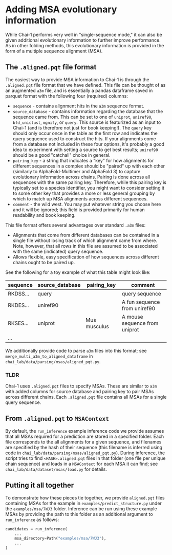 # Adding MSA evolutionary information

While Chai-1 performs very well in "single-sequence mode," it can also be given additional evolutionary information to further improve performance. As in other folding methods, this evolutionary information is provided in the form of a multiple sequence alignment (MSA). 

## The `.aligned.pqt` file format

The easiest way to provide MSA information to Chai-1 is through the `.aligned.pqt` file format that we have defined. This file can be thought of as an augmented `a3m` file, and is essentially a pandas dataframe saved in parquet format with the following four (required) columns:

- `sequence` - contains alignment hits in the `a3m` sequence format. 
- `source_database` - contains information regarding the database that the sequence came from. This can be set to one of `uniprot`, `uniref90`, `bfd_uniclust`, `mgnify`, or `query`. This source is featurized as an input to Chai-1 (and is therefore not just for book keeping!). The `query` key should only occur once in the table as the first row and indicates the query sequence used to construct the hits. If your alignments come from a database not included in these four options, it's probably a good idea to experiment with setting a source to get best results; `uniref90` should be a good "catchall" choice in general. 
- `pairing_key` - a string that indicates a "key" for how alignments for different sequences in a complex should be "paired" up with each other (similarly to AlphaFold-Multimer and AlphaFold 3) to capture evolutionary information across chains. Pairing is done across all sequences with the same pairing key. Therefore, while this pairing key is typically set to a species identifier, you might want to consider setting it to some other key that provides a more or less general grouping by which to match up MSA alignments across different sequences. 
- `comment` - the wild west. You may put whatever string you choose here and it will be ignored; this field is provided primarily for human readability and book keeping. 

This file format offers several advantages over standard `.a3m` files:
- Alignments that come from different databases can be contained in a single file without losing track of which alignment came from where. Note, however, that all rows in this file are assumed to be associated with the same (indicated) query sequence. 
- Allows flexible, easy specification of how sequences across different chains ought to be paired up.

See the following for a toy example of what this table might look like:

| sequence | source_database | pairing_key  | comment                       |
| -------- | --------------- | ------------ | ----------------------------- |
| RKDSS... | query           |              | query sequence                |
| RKDES... | uniref90        |              | A fun sequence from uniref90  |
| RKSES... | uniprot         | Mus musculus | A mouse sequence from uniprot |
| ...      |

We additionally provide code to parse `a3m` files into this format; see `merge_multi_a3m_to_aligned_dataframe` in `chai_lab/data/parsing/msas/aligned_pqt.py`.

### TLDR

Chai-1 uses `.aligned.pqt` files to specify MSAs. These are similar to `a3m` with added columns for source database and pairing key to pair MSAs across different chains. Each `.aligned.pqt` file contains all MSAs for a single query sequence. 

## From `.aligned.pqt` to `MSAContext`

By default, the `run_inference` example inference code we provide assumes that all MSAs required for a prediction are stored in a specified folder. Each file corresponds to the all alignments for a given sequence, and filenames are specified by the hash of their sequence (this filename is inferred using code in `chai_lab/data/parsing/msas/aligned_pqt.py`). During inference, the script tries to find `<HASH>.aligned.pqt` files in that folder (one file per unique chain sequence) and loads in a `MSAContext` for each MSA it can find; see `chai_lab/data/dataset/msas/load.py` for details. 

## Putting it all together

To demonstrate how these pieces tie together, we provide `aligned.pqt` files containing MSAs for the example in `examples/predict_structure.py` under the `examples/msa/7WJ3` folder. Inference can be run using these example MSAs by providing the path to this folder as an additional argument to `run_inference` as follows:

```python
candidates = run_inference(
    ...
    msa_directory=Path("examples/msa/7WJ3"),
    ...
)
```
